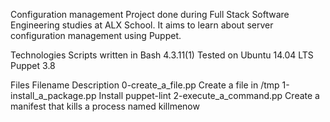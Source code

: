 Configuration management
Project done during Full Stack Software Engineering studies at ALX School. It aims to learn about server configuration management using Puppet.

Technologies
Scripts written in Bash 4.3.11(1)
Tested on Ubuntu 14.04 LTS
Puppet 3.8


Files
Filename	Description
0-create_a_file.pp	Create a file in /tmp
1-install_a_package.pp	Install puppet-lint
2-execute_a_command.pp	Create a manifest that kills a process named killmenow
